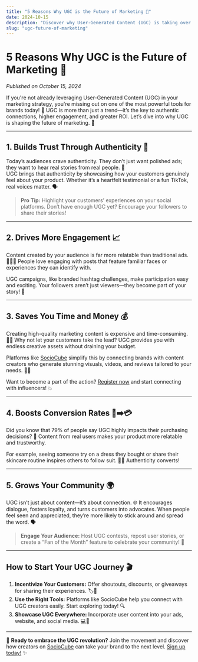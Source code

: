 ```yaml
---
title: "5 Reasons Why UGC is the Future of Marketing 🚀"
date: 2024-10-15
description: "Discover why User-Generated Content (UGC) is taking over marketing! Learn how it drives engagement, builds trust, and saves costs."
slug: "ugc-future-of-marketing"
---
```


# 5 Reasons Why UGC is the Future of Marketing 🚀

*Published on October 15, 2024*

If you're not already leveraging User-Generated Content (UGC) in your marketing strategy, you're missing out on one of the most powerful tools for brands today! 🤩 UGC is more than just a trend—it’s the key to authentic connections, higher engagement, and greater ROI. Let’s dive into why UGC is shaping the future of marketing. 🌟

---

## 1. Builds Trust Through Authenticity 🤝

Today’s audiences crave authenticity. They don’t just want polished ads; they want to hear real stories from real people. 💬  
UGC brings that authenticity by showcasing how your customers genuinely feel about your product. Whether it’s a heartfelt testimonial or a fun TikTok, real voices matter. 🗣️

> **Pro Tip:** Highlight your customers’ experiences on your social platforms. Don’t have enough UGC yet? Encourage your followers to share their stories!

---

## 2. Drives More Engagement 📈

Content created by your audience is far more relatable than traditional ads. 🧑‍🤝‍🧑 People love engaging with posts that feature familiar faces or experiences they can identify with.

UGC campaigns, like branded hashtag challenges, make participation easy and exciting. Your followers aren’t just viewers—they become part of your story! 📖

---

## 3. Saves You Time and Money 💰

Creating high-quality marketing content is expensive and time-consuming. 😵‍💫 Why not let your customers take the lead? UGC provides you with endless creative assets without draining your budget.

Platforms like [SocioCube](https://sociocube.com) simplify this by connecting brands with content creators who generate stunning visuals, videos, and reviews tailored to your needs. 🎥✨

Want to become a part of the action? [Register now](https://sociocube.com/register) and start connecting with influencers! 💥

---

## 4. Boosts Conversion Rates 🚪➡️💳

Did you know that 79% of people say UGC highly impacts their purchasing decisions? 🛒 Content from real users makes your product more relatable and trustworthy.

For example, seeing someone try on a dress they bought or share their skincare routine inspires others to follow suit. 👗💄 Authenticity converts!

---

## 5. Grows Your Community 🌍

UGC isn’t just about content—it’s about connection. 🌐 It encourages dialogue, fosters loyalty, and turns customers into advocates. When people feel seen and appreciated, they’re more likely to stick around and spread the word. 🗣️

> **Engage Your Audience:** Host UGC contests, repost user stories, or create a “Fan of the Month” feature to celebrate your community! 🎉

---

## How to Start Your UGC Journey 🎬

1. **Incentivize Your Customers:** Offer shoutouts, discounts, or giveaways for sharing their experiences. 🏷️🎁
2. **Use the Right Tools:** Platforms like SocioCube help you connect with UGC creators easily. Start exploring today! 🔍
3. **Showcase UGC Everywhere:** Incorporate user content into your ads, website, and social media. 💻📲

---

🌟 **Ready to embrace the UGC revolution?** Join the movement and discover how creators on [SocioCube](https://sociocube.com) can take your brand to the next level. [Sign up today!](https://sociocube.com/register) ✨
